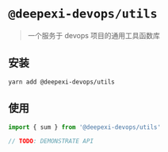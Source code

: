 # `@deepexi-devops/utils`

> 一个服务于 devops 项目的通用工具函数库

## 安装

```shell
yarn add @deepexi-devops/utils
```

## 使用

```js
import { sum } from '@deepexi-devops/utils'

// TODO: DEMONSTRATE API
```
